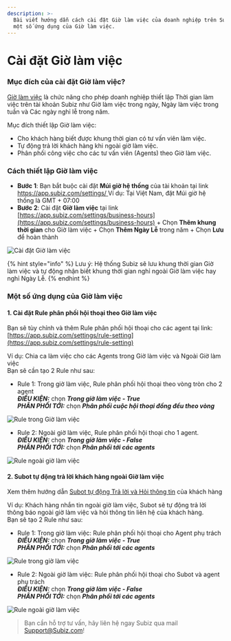 ```yaml
---
description: >-
  Bài viết hướng dẫn cách cài đặt Giờ làm việc của doanh nghiệp trên Subiz và
  một số ứng dụng của Giờ làm việc.
---
```


# Cài đặt Giờ làm việc

### Mục đích của cài đặt Giờ làm việc?

[Giờ làm việc](https://app.subiz.com/settings/business-hours) là chức năng cho phép doanh nghiệp thiết lập Thời gian làm việc trên tài khoản Subiz như Giờ làm việc trong ngày, Ngày làm việc trong tuần và Các ngày nghỉ lễ trong năm.

Mục đích thiết lập Giờ làm việc:  
+ Cho khách hàng biết được khung thời gian có tư vấn viên làm việc.  
+ Tự động trả lời khách hàng khi ngoài giờ làm việc.  
+ Phân phối công việc cho các tư vấn viên \(Agents\) theo Giờ làm việc.

### Cách thiết lập Giờ làm việc

* **Bước 1**: Bạn bắt buộc cài đặt **Múi giờ hệ thống** của tài khoản tại link [https://app.subiz.com/settings/ ](https://app.subiz.com/settings/)Ví dụ: Tại Việt Nam, đặt Múi giờ hệ thống là GMT + 07:00
* **Bước 2**: Cài đặt **Giờ làm việc** tại link [https://app.subiz.com/settings/business-hours](https://app.subiz.com/settings/business-hours)  + Chọn **Thêm khung thời gian** cho Giờ làm việc + Chọn **Thêm Ngày Lễ** trong năm + Chọn **Lưu** để hoàn thành

![C&#xE0;i &#x111;&#x1EB7;t Gi&#x1EDD; l&#xE0;m vi&#x1EC7;c](../../.gitbook/assets/business-hour-1.jpg)

{% hint style="info" %}
Lưu ý: Hệ thống Subiz sẽ lưu khung thời gian Giờ làm việc và tự động nhận biết khung thời gian nghỉ ngoài Giờ làm việc hay nghỉ Ngày Lễ.
{% endhint %}

### Một số ứng dụng của Giờ làm việc

#### 1. Cài đặt Rule phân phối hội thoại theo Giờ làm việc

Bạn sẽ tùy chỉnh và thêm Rule phân phối hội thoại cho các agent tại link: [https://app.subiz.com/settings/rule-setting](https://app.subiz.com/settings/rule-setting)

Ví dụ: Chia ca làm việc cho các Agents trong Giờ làm việc và Ngoài Giờ làm việc  
Bạn sẽ cần tạo 2 Rule như sau:  
+ Rule 1: Trong giờ làm việc, Rule phân phối hội thoại theo vòng tròn cho 2 agent  
                 _**ĐIỀU KIỆN:**_ chọn _**Trong giờ làm việc - True  
                 PHÂN PHỐI TỚI:**_ chọn _**Phân phối cuộc hội thoại đồng đều theo vòng**_

![Rule trong Gi&#x1EDD; l&#xE0;m vi&#x1EC7;c](../../.gitbook/assets/rule-1-copy.jpg)

  
+ Rule 2: Ngoài giờ làm việc, Rule phân phối hội thoại cho 1 agent.  
                _**ĐIỀU KIỆN:**_  chọn _**Trong giờ làm việc - False  
               PHÂN PHỐI TỚI:**_ chọn _**Phân phối tới các agents**_

![Rule ngo&#xE0;i gi&#x1EDD; l&#xE0;m vi&#x1EC7;c](../../.gitbook/assets/rule-2-copy.jpg)

####  2. Subot tự động trả lời khách hàng ngoài Giờ làm việc

Xem thêm hướng dẫn [Subot tự động Trả lời và Hỏi thông tin](https://help.subiz.com/bat-dau-voi-subiz/trien-khai-hoat-dong/subot-bot-tu-dong-tra-loi-va-hoi-thong-tin) của khách hàng

Ví dụ: Khách hàng nhắn tin ngoài giờ làm việc, Subot sẽ tự động trả lời thông báo ngoài giờ làm việc và hỏi thông tin liên hệ của khách hàng.  
Bạn sẽ tạo 2 Rule như sau:  
+ Rule 1: Trong giờ làm việc: Rule phân phối hội thoại cho Agent phụ trách  
                  _**ĐIỀU KIỆN:**_ chọn _**Trong giờ làm việc - True  
                 PHÂN PHỐI TỚI:**_ chọn _**Phân phối tới các agents**_

![Rule trong gi&#x1EDD; l&#xE0;m vi&#x1EC7;c](../../.gitbook/assets/rule-3-copy.jpg)

  
+ Rule 2: Ngoài giờ làm việc: Rule phân phối hội thoại cho Subot và agent phụ trách  
                _**ĐIỀU KIỆN:**_  chọn _**Trong giờ làm việc - False  
               PHÂN PHỐI TỚI:**_ chọn _**Phân phối tới các agents**_

![Rule ngo&#xE0;i gi&#x1EDD; l&#xE0;m vi&#x1EC7;c](../../.gitbook/assets/rule-4-copy.jpg)

> Bạn cần hỗ trợ tư vấn, hãy liên hệ ngay Subiz qua mail Support@Subiz.com!

  


